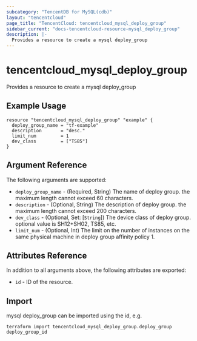 ```yaml
---
subcategory: "TencentDB for MySQL(cdb)"
layout: "tencentcloud"
page_title: "TencentCloud: tencentcloud_mysql_deploy_group"
sidebar_current: "docs-tencentcloud-resource-mysql_deploy_group"
description: |-
  Provides a resource to create a mysql deploy_group
---
```


# tencentcloud_mysql_deploy_group

Provides a resource to create a mysql deploy_group

## Example Usage

```hcl
resource "tencentcloud_mysql_deploy_group" "example" {
  deploy_group_name = "tf-example"
  description       = "desc."
  limit_num         = 1
  dev_class         = ["TS85"]
}
```

## Argument Reference

The following arguments are supported:

* `deploy_group_name` - (Required, String) The name of deploy group. the maximum length cannot exceed 60 characters.
* `description` - (Optional, String) The description of deploy group. the maximum length cannot exceed 200 characters.
* `dev_class` - (Optional, Set: [`String`]) The device class of deploy group. optional value is SH12+SH02, TS85, etc.
* `limit_num` - (Optional, Int) The limit on the number of instances on the same physical machine in deploy group affinity policy 1.

## Attributes Reference

In addition to all arguments above, the following attributes are exported:

* `id` - ID of the resource.




## Import

mysql deploy_group can be imported using the id, e.g.

```
terraform import tencentcloud_mysql_deploy_group.deploy_group deploy_group_id
```

